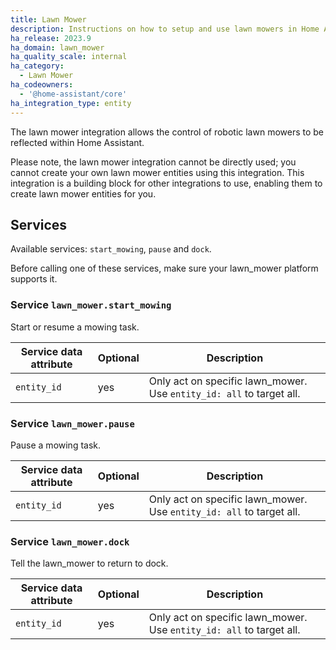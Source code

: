 ```yaml
---
title: Lawn Mower
description: Instructions on how to setup and use lawn mowers in Home Assistant.
ha_release: 2023.9
ha_domain: lawn_mower
ha_quality_scale: internal
ha_category:
  - Lawn Mower
ha_codeowners:
  - '@home-assistant/core'
ha_integration_type: entity
---
```


The lawn mower integration allows the control of robotic lawn mowers to be reflected within Home Assistant.

Please note, the lawn mower integration cannot be directly used; you cannot create your own lawn mower entities using this integration. This integration is a building block for other integrations to use, enabling them to create lawn mower entities for you.

## Services

Available services: `start_mowing`, `pause` and `dock`.

Before calling one of these services, make sure your lawn_mower platform supports it.

### Service `lawn_mower.start_mowing`

Start or resume a mowing task.

| Service data attribute | Optional | Description                                                      |
| ---------------------- | -------- | ---------------------------------------------------------------- |
| `entity_id`            | yes      | Only act on specific lawn_mower. Use `entity_id: all` to target all. |

### Service `lawn_mower.pause`

Pause a mowing task.

| Service data attribute | Optional | Description                                                      |
| ---------------------- | -------- | ---------------------------------------------------------------- |
| `entity_id`            | yes      | Only act on specific lawn_mower. Use `entity_id: all` to target all. |

### Service `lawn_mower.dock`

Tell the lawn_mower to return to dock.

| Service data attribute | Optional | Description                                                      |
| ---------------------- | -------- | ---------------------------------------------------------------- |
| `entity_id`            | yes      | Only act on specific lawn_mower. Use `entity_id: all` to target all. |
